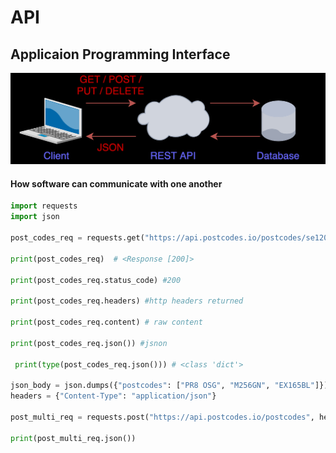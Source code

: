 # API

## Applicaion Programming Interface

![img.png](img.png)
#### How software can communicate with one another
```` python
import requests
import json

post_codes_req = requests.get("https://api.postcodes.io/postcodes/se120nb")

print(post_codes_req)  # <Response [200]>

print(post_codes_req.status_code) #200

print(post_codes_req.headers) #http headers returned

print(post_codes_req.content) # raw content

print(post_codes_req.json()) #jsnon

 print(type(post_codes_req.json())) # <class 'dict'>

json_body = json.dumps({"postcodes": ["PR8 OSG", "M256GN", "EX165BL"]})
headers = {"Content-Type": "application/json"}

post_multi_req = requests.post("https://api.postcodes.io/postcodes", headers=headers, data=json_body)

print(post_multi_req.json())

````
